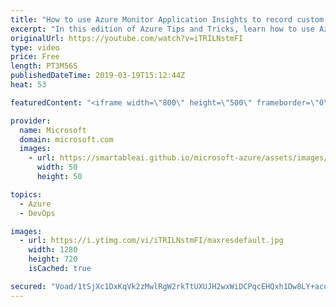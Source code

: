 ```yaml
---
title: "How to use Azure Monitor Application Insights to record custom events | Azure Tips and Tricks"
excerpt: "In this edition of Azure Tips and Tricks, learn how to use Azure Monitor Application Insights to make your application logging smarter with Custom Event Tracking.   For more tips and tricks, visit: http://azuredev.tips     Get started with 12 months of free services and $200 USD in credit. Create your"
originalUrl: https://youtube.com/watch?v=iTRILNstmFI
type: video
price: Free
length: PT3M56S
publishedDateTime: 2019-03-19T15:12:44Z
heat: 53

featuredContent: "<iframe width=\"800\" height=\"500\" frameborder=\"0\" src=\"https://www.youtube.com/embed/iTRILNstmFI\" allow=\"accelerometer; autoplay; encrypted-media; gyroscope; picture-in-picture\" allowfullscreen></iframe>"

provider:
  name: Microsoft
  domain: microsoft.com
  images:
    - url: https://smartableai.github.io/microsoft-azure/assets/images/organizations/microsoft.com-50x50.jpg
      width: 50
      height: 50

topics:
  - Azure
  - DevOps

images:
  - url: https://i.ytimg.com/vi/iTRILNstmFI/maxresdefault.jpg
    width: 1280
    height: 720
    isCached: true

secured: "Voad/1tSjXc1DxKqVk2zMwlRgW2rkTtUXUJH2wxWiDCPqcEHQxh1Dw8LY+acuMWeYTtXcp0lfFcORoybjsoti4d9pwrt8jC5t82rtM+1R4Ml2cAQK/XBf/UlSwcZeVuoMdWBapCCLIrVOo+uNQ0kvaHe3E8a913B7d9EVciCwqXs4An3sF2trdfU8Kzg7hs9ySbfnENOoXrcOC721S/AebOlRVOGVTeI/jiY1kc4oBMYWhe6DLwAhofHqqe42WvNI4s0iLSSoi3vDfwcxi5pLp2dse8dzif/w4UXWXPjDcps6pNLq88QQpVBudAyFfQywHCTO+uaFYv1YmgJDRTV+8NTRDVY1X2edIrfGdljliO/AHVkl4bAzhBYJb0rhqGNKirTG5Ncx2+NxBS7OnOxm3om15XRQRz01V/eKBRr/UA=;cTS/kzG7WmzyDoXeubIECA=="
---
```


